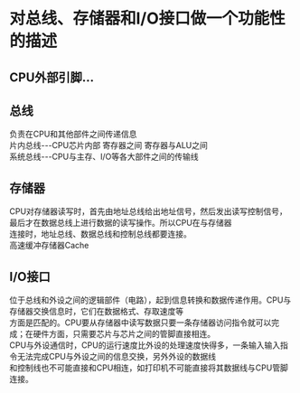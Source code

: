 # 对总线、存储器和I/O接口做一个功能性的描述
## CPU外部引脚...

## 总线
负责在CPU和其他部件之间传递信息  
片内总线---CPU芯片内部 寄存器之间 寄存器与ALU之间  
系统总线---CPU与主存、I/O等各大部件之间的传输线  
## 存储器
CPU对存储器读写时，首先由地址总线给出地址信号，然后发出读写控制信号，最后才在数据总线上进行数据的读写操作。所以CPU在与存储器  
连接时，地址总线、数据总线和控制总线都要连接。  
高速缓冲存储器Cache
## I/O接口
位于总线和外设之间的逻辑部件（电路），起到信息转换和数据传递作用。CPU与存储器交换信息时，它们在数据格式、存取速度等    
方面是匹配的。CPU要从存储器中读写数据只要一条存储器访问指令就可以完成；在硬件方面，只需要芯片与芯片之间的管脚直接相连。    
CPU与外设通信时，CPU的运行速度比外设的处理速度快得多，一条输入输入指令无法完成CPU与外设之间的信息交换，另外外设的数据线  
和控制线也不可能直接和CPU相连，如打印机不可能直接将其数据线与CPU管脚连接。  

